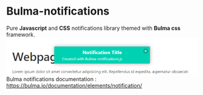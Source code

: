 # Bulma-notifications
Pure <b>Javascript</b> and <b>CSS</b> notifications library themed with <b>Bulma css</b> framework.
<br/>
<img src="b-notifs_preview.png"/>
<br/>
Bulma notifications documentation : https://bulma.io/documentation/elements/notification/
